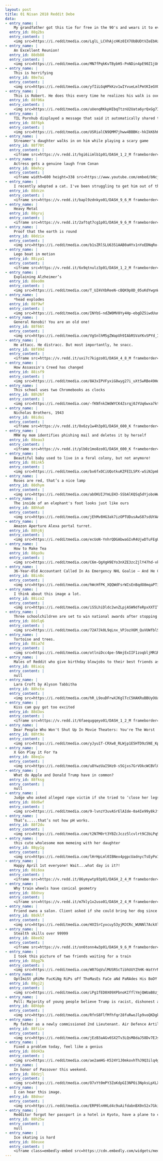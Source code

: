 ```yaml
---
layout: post
title: 01 Nisan 2018 Reddit Debe
data:
- entry_name: |
    My grandfather got this tie for free in the 90's and wears it to every passover seder
  entry_id: 88g2bs
  entry_content: |
    <img src=https://i.redditmedia.com/LglL_LCVhAjcHKz0IX7ObBUDtVZeEbHzrLyEkcImhts.jpg?s=22cbb8b4b2b554c1b37a705361efb5a5 frameborder=0>
- entry_name: |
    An Excellent Reunion!
  entry_id: 88db88
  entry_content: |
    <img src=https://i.redditmedia.com/MN7fPqkKvTBybH5-PnNDin4pE90Z1jUmQHU5cdHkPS0.jpg?s=3d939026b59f66af82eb3dcc3828f49a frameborder=0>
- entry_name: |
    This is horrifying
  entry_id: 88e7ai
  entry_content: |
    <img src=https://i.redditmedia.com/yfIiLGqHPkKzv1wIYvueLmlPmtKIeGVOvUozlxapggY.gif?fm=jpg&s=d65382ae95ab92a13d4bf213e85e50e5 frameborder=0>
- entry_name: |
    This is Robert. He does this every time he realizes his walk is over.
  entry_id: 88f06a
  entry_content: |
    <img src=https://i.redditmedia.com/uUenqRKkpHIbqTtznU2Uata6yrQxGg7I93TpFvndIGg.jpg?s=e5c45911c02255ce4bd1c9efdb016103 frameborder=0>
- entry_name: |
    TIL Pornhub displayed a message that said it automatically shared the video you were watching on social media for April Fools
  entry_id: 88f6pk
  entry_content: |
    <img src=https://i.redditmedia.com/USRialCN9QMM7jhww4BBBKc-hkIkK6hHAnk8Y562axA.jpg?s=36b9e6c5c7255a3f8c8768a8e3a437c0 frameborder=0>
- entry_name: |
    Streamer's daughter walks in on him while playing a scary game
  entry_id: 88f70t
  entry_content: |
    <iframe src=https://v.redd.it/hgi6iimlb1p01/DASH_1_2_M frameborder=0></iframe>
- entry_name: |
    Actress gets a genuine laugh from Conan
  entry_id: 88ehcy
  entry_content: |
    <iframe width=600 height=338 src=https://www.youtube.com/embed/bNcj9iR956M?feature=oembed&enablejsapi=1&enablejsapi=1&enablejsapi=1 frameborder=0 allow=autoplay; encrypted-media allowfullscreen></iframe>
- entry_name: |
    I recently adopted a cat. I've been struggling to get him out of the back of the closet for a few days before last night.
  entry_id: 88dczn
  entry_content: |
    <iframe src=https://v.redd.it/bapl9zdnkyo01/DASH_9_6_M frameborder=0></iframe>
- entry_name: |
    Heavy Metal
  entry_id: 88gruj
  entry_content: |
    <iframe src=https://v.redd.it/2aftqt7cg1p01/DASH_9_6_M frameborder=0></iframe>
- entry_name: |
    Proof that the earth is round
  entry_id: 88dzix
  entry_content: |
    <img src=https://i.redditmedia.com/b1sZRlSLU6351AAB0aHYx1nYoEDNqRo-6tPSCPgZd0g.jpg?s=010f2832e97f31ce22bc8351f5492799 frameborder=0>
- entry_name: |
    Lego boat in motion
  entry_id: 88iya1
  entry_content: |
    <iframe src=https://v.redd.it/6x9qtnulz3p01/DASH_1_2_M frameborder=0></iframe>
- entry_name: |
    Explaining Alzheimer’s
  entry_id: 88eo0m
  entry_content: |
    <img src=https://i.redditmedia.com/T_UZ4VXbReeN-cBQK9p8D_05uKdYwgnWGFb7ejgH0TY.jpg?s=71cd1f75ea08ba4562adcf6a476010fa frameborder=0>
- entry_name: |
    *head explodes
  entry_id: 88f9wf
  entry_content: |
    <img src=https://i.redditmedia.com/INYbS-ndZW0MV0Yy4Hp-ebgDZ5iwdUunmufWR2e4a0Q.jpg?s=f290b818651c57224e0056d1eb5dd9db frameborder=0>
- entry_name: |
    General Kenobi! You are an old one!
  entry_id: 88f66t
  entry_content: |
    <img src=https://i.redditmedia.com/VgSnlhM5gZWapUh9IAbRSVaYKvSPYd_IFpXp6IztZww.png?s=ade1252e61aa1744037ebe4f2bc5cb23 frameborder=0>
- entry_name: |
    He attacc. He distracc. But most importantly, he snacc.
  entry_id: 88f89d
  entry_content: |
    <iframe src=https://v.redd.it/uxi7c7kigzo01/DASH_4_8_M frameborder=0></iframe>
- entry_name: |
    How Assassin's Creed has changed
  entry_id: 88isf9
  entry_content: |
    <img src=https://i.redditmedia.com/8A3xIPVFyxiG8wyg27i_uXtSwRBe49HoaCqAnGJv7nA.png?s=ae7f8fb0f890e5df3f4eec40e92aa263 frameborder=0>
- entry_name: |
    This school uses two Chromebooks as clocks
  entry_id: 88h26f
  entry_content: |
    <img src=https://i.redditmedia.com/-fKNfnkIWdWYCK4Zsrqj0JYUq6wxa7kteyrHJn_F25I.jpg?s=d46a01dd0923c02189679b1b315b0efa frameborder=0>
- entry_name: |
    Nicholas Brothers, 1943
  entry_id: 88idoi
  entry_content: |
    <iframe src=https://v.redd.it/0x6zy1w4h3p01/DASH_600_K frameborder=0></iframe>
- entry_name: |
    MRW my mom identifies phishing mail and deletes it by herself
  entry_id: 88eau3
  entry_content: |
    <iframe src=https://v.redd.it/plb0z1mo8zo01/DASH_600_K frameborder=0></iframe>
- entry_name: |
    Beautiful baby used to live in a feral colony, but not anymore!
  entry_id: 88ink5
  entry_content: |
    <img src=https://i.redditmedia.com/bx6fxOCiUQotkuKZFEILSPX-wSiNJpmbQxYfO0cQXNI.jpg?s=95694a1cbafb749edd9971e30a7ccf95 frameborder=0>
- entry_name: |
    Roses are red, that’s a nice lamp
  entry_id: 88dhym
  entry_content: |
    <img src=https://i.redditmedia.com/abOKUIJYmLEH3-SSbAlKQSq5dYjoboWwHA05VQXoOU0.jpg?s=8b6d3a8c216b524930bd94c4a375bbab frameborder=0>
- entry_name: |
    The inside of an elephant's foot looks just like ours
  entry_id: 88hha0
  entry_content: |
    <img src=https://i.redditmedia.com/jEhMv8HG3ak7izOPTUDusAwS87sdUYAAexAwNmc8mDQ.jpg?s=5a5dcb7482c87fc504bfb9124c82847c frameborder=0>
- entry_name: |
    Amazon Aperture Alexa portal turret.
  entry_id: 88hj6j
  entry_content: |
    <img src=https://i.redditmedia.com/ecUoN-YnhrQDGAbwaGIvR4UjwDTuFEgUBOyjSc-b1A0.jpg?s=a8eb10901dbf2a9ccd76b996ec9313ad frameborder=0>
- entry_name: |
    How to Make Tea
  entry_id: 88go9u
  entry_content: |
    <img src=https://i.redditmedia.com/C6m-QgXgH9EYo3nXZE3zcZjlY47hd-vktIfYNMJ7Uug.png?s=fbea2b805f1c067a2d4a13c8bc405e03 frameborder=0>
- entry_name: |
    36-Year-Old Accountant Called In As Emergency NHL Goalie — And He Crushed It
  entry_id: 88in8c
  entry_content: |
    <img src=https://i.redditmedia.com/hWcHfPK_XQQWdFsrWIsEnBqdO8mqaPTihTQswqjgmm0.jpg?s=781a1b6212d79edcdf599a2f25346177 frameborder=0>
- entry_name: |
    I think about this image a lot.
  entry_id: 88ico2
  entry_content: |
    <img src=https://i.redditmedia.com/iS5LhiDldc2wnZLpjASW9dfeRpxXXTITuU2uKU9ZIrA.jpg?s=564edc81652df2f7d577bf88cb98389b frameborder=0>
- entry_name: |
    Three schoolchildren are set to win national awards after stopping a suicidal man from jumping off a bridge, saving his life
  entry_id: 88dlq6
  entry_content: |
    <img src=https://i.redditmedia.com/72A7Jk0L9qLnx_VPJozX6M_QuVUWfblSOwxSvDCh9LE.jpg?s=f64df9b1c8f588551d05a72ee3c2f7e7 frameborder=0>
- entry_name: |
    Tortoise and trees.
  entry_id: 88ia7d
  entry_content: |
    <img src=https://i.redditmedia.com/otlniDcc4pe-5NmjExIIF1zoqbljMR1Rkn38hUFZGUE.png?s=3c0655310ddfbcc1eb87d5bdf2b0c7db frameborder=0>
- entry_name: |
    Males of Reddit who give birthday blowjobs to their best friends as a gift, when did you start this tradition and how did you find about it and what happened?
  entry_id: 88iaiq
  entry_content: |
    null
- entry_name: |
    Lara Croft by Alyson Tabbitha
  entry_id: 88hcto
  entry_content: |
    <img src=https://i.redditmedia.com/hR_L9ouDFrwXJKglTcC5HAKRuBBUyOUa_8DQmlRqcQM.jpg?s=e23ad217637ed10c7b951856e9aaf4f4 frameborder=0>
- entry_name: |
    Kiss cam guy got too excited
  entry_id: 88d3os
  entry_content: |
    <iframe src=https://v.redd.it/6faequgqeyo01/DASH_1_2_M frameborder=0></iframe>
- entry_name: |
    Dear People Who Won't Shut Up In Movie Theaters: You're The Worst
  entry_id: 88ht9o
  entry_content: |
    <img src=https://i.redditmedia.com/yJyu1T-CRXw8_RLWjp1E5HTD9z5NE_KpUqMpNCUIq4g.jpg?s=5998aebf8502024991a418fc74143a4d frameborder=0>
- entry_name: |
    X Gon Play it For Ya
  entry_id: 88eq1u
  entry_content: |
    <img src=https://i.redditmedia.com/u8YwzUaI5Hz0-s5Gjxs7GrVOkcWCBVlG6yQcHsu5EDk.png?s=e3942ec01dc60f041f9a19689e265f60 frameborder=0>
- entry_name: |
    What do Apple and Donald Trump have in common?
  entry_id: 88fksg
  entry_content: |
    null
- entry_name: |
    Judge who asked alleged rape victim if she tried to ‘close her legs’ charged with misconduct
  entry_id: 88d6wf
  entry_content: |
    <img src=https://i.redditmedia.com/9-lvnzY3uvASrElAIde-0a4Ie99y8kJf5dXww8vT1xo.jpg?s=1990be09c3220dbbd79225c48eb8b680 frameborder=0>
- entry_name: |
    That’s.....that’s not how pH works.
  entry_id: 88f2du
  entry_content: |
    <img src=https://i.redditmedia.com/t2N7M0rt3YBZcJczz5lcvlrt9C2bLPqSxh0V5QHVu6Q.jpg?s=44eb8b47ae7ae4cd53a8a2d630f1373e frameborder=0>
- entry_name: |
    this cute wholesome mom memeing with her daughter
  entry_id: 88gy1g
  entry_content: |
    <img src=https://i.redditmedia.com/lHrHpLml0IBNex4pgpcUadnycTsEyPo1XKNBCIh8Un4.jpg?s=3212f54c327e434bdd8f72268d3cb277 frameborder=0>
- entry_name: |
    Happy April 1st everyone! Wait...what day is it?!
  entry_id: 88i6oa
  entry_content: |
    <iframe src=https://v.redd.it/86ymywtp93p01/DASH_2_4_M frameborder=0></iframe>
- entry_name: |
    Why train wheels have conical geometry
  entry_id: 88dnvy
  entry_content: |
    <iframe src=https://v.redd.it/m7kly1x2uso01/DASH_2_4_M frameborder=0></iframe>
- entry_name: |
    Friend owns a salon. Client asked if she could bring her dog since he’s well behaved. This was him the entire appt.
  entry_id: 88dklf
  entry_content: |
    <img src=https://i.redditmedia.com/HXISrCyxcuy53yjMJCRc_WUNNl7AckXl-qO1_A16pk0.jpg?s=8623f9c088ea4a429d87f09ef2d0c083 frameborder=0>
- entry_name: |
    Stealth skills over 99999
  entry_id: 88ee92
  entry_content: |
    <iframe src=https://v.redd.it/on6tonn4w3p01/DASH_9_6_M frameborder=0></iframe>
- entry_name: |
    I took this picture of two friends waiting for a train
  entry_id: 88gg7k
  entry_content: |
    <img src=https://i.redditmedia.com/W07GqVulMUSRScTibhUUYZhHK-WatYrN7TgrkTNDZTs.jpg?s=4cb91bde287abf187529bbb072fc7b37 frameborder=0>
- entry_name: |
    OptImiSt pRiMe FucKiNg RiPs oFf ThoMasEs FaCe aNd PaRAdes His BoDY ArOUnd.
  entry_id: 88gj2j
  entry_content: |
    <img src=https://i.redditmedia.com/iPg1fED0X09XPbnoKIfflYmjQWUaB8zjl06pwPIKcSk.jpg?s=8f384bf220c5f6f6cd1d7839d1f1dd80 frameborder=0>
- entry_name: |
    Poll: Majority of young people believe Trump is racist, dishonest and “mentally unfit” to be president
  entry_id: 88hbpb
  entry_content: |
    <img src=https://i.redditmedia.com/RfnS8FlfMfhfqr28fuRwoJlp9voQKDgkHnTqwH-ODsc.jpg?s=5af47bf13b93c0db22b9398f2931363d frameborder=0>
- entry_name: |
    My father as a newly commissioned 2nd Lieutenant. Air Defence Artillery. Circa 1976.
  entry_id: 88fiiv
  entry_content: |
    <img src=https://i.redditmedia.com/jEzB3aAGv6SX2Tv3LQsM8daJ58Dv7EJsV_IALeERrFs.jpg?s=3419adf094b478513194adece2bc6ee7 frameborder=0>
- entry_name: |
    Fixed a problem today, feel like a genius
  entry_id: 88d43a
  entry_content: |
    <img src=https://i.redditmedia.com/ae2amHG-K524Y1J0mkovhThJ9Q3ilq4g0ESXNNMJZ1E.jpg?s=edf4e8636caf64308c84c3851968f799 frameborder=0>
- entry_name: |
    In honor of Passover this weekend.
  entry_id: 88dzjl
  entry_content: |
    <img src=https://i.redditmedia.com/O7xYt0mPY3ZoKdpGI3NPOi3NpksLpXLX9JkjUEldxpM.jpg?s=e880b361090b12b4e51c0953fb9fae46 frameborder=0>
- entry_name: |
    I can hear this image.
  entry_id: 88dnxr
  entry_content: |
    <img src=https://i.redditmedia.com/ERP9lnHHLd4c9uAifdabnBX0n52x7GkiOaNizGbGo80.jpg?s=f6c3c6b56692cc14a09e0a6d03b92c2e frameborder=0>
- entry_name: |
    Redditor forgot her passport in a hotel in Kyoto, have a plane to catch in Tokyo in 6 hours, u/OneForkShort collected it and delivered in 4.
  entry_id: 88h25w
  entry_content: |
    null
- entry_name: |
    Ice skating is hard
  entry_id: 88euxe
  entry_content: |
    <iframe class=embedly-embed src=https://cdn.embedly.com/widgets/media.html?src=https%3A%2F%2Fgfycat.com%2Fifr%2FDarlingBlushingDiplodocus&url=https%3A%2F%2Fgfycat.com%2FDarlingBlushingDiplodocus&image=https%3A%2F%2Fthumbs.gfycat.com%2FDarlingBlushingDiplodocus-size_restricted.gif&key=522baf40bd3911e08d854040d3dc5c07&type=text%2Fhtml&schema=gfycat width=480 height=480 scrolling=no frameborder=0 allowfullscreen></iframe>
---
```

